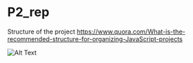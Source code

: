 # P2_rep

Structure of the project
https://www.quora.com/What-is-the-recommended-structure-for-organizing-JavaScript-projects

![Alt Text](https://media.giphy.com/media/vFKqnCdLPNOKc/giphy.gif)